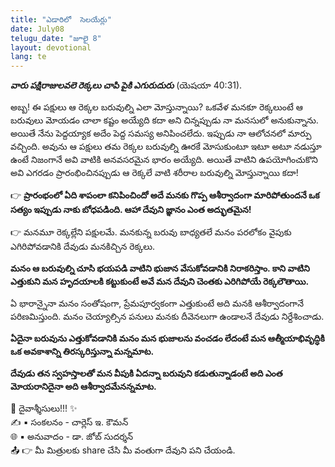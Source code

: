 ```yaml
---
title: "ఎడారిలో  సెలయేర్లు"
date: July08
telugu_date: "జూలై 8"
layout: devotional
lang: te
---
```

***వారు పక్షిరాజులవలె రెక్కలు చాపి పైకి ఎగురుదురు*** (యెషయా 40:31).

అబ్బ! ఈ పక్షులు ఆ రెక్కల బరువుల్ని ఎలా మోస్తున్నాయి? ఒకవేళ మనకూ రెక్కలుంటే ఆ బరువులు మోయడం చాలా కష్టం అయ్యేది కదా అని చిన్నప్పుడు నా మనసులో అనుకున్నాను. అయితే నేను పెద్దయ్యాక అదేం పెద్ద సమస్య అనిపించలేదు. ఇప్పుడు నా ఆలోచనలో మార్పు వచ్చింది. అవును ఆ పక్షులు తమ రెక్కల బరువుల్ని ఊరకే మోసుకుంటూ ఇటూ అటూ నడుస్తూ ఉంటే నిజంగానే అవి వాటికి అనవసరమైన భారం అయ్యేది. అయితే వాటిని ఉపయోగించుకొని అవి ఎగరడం ప్రారంభించినప్పుడు ఆ రెక్కలే వాటి శరీరాల బరువుల్ని మోస్తున్నాయి కదా!

👉 **ప్రారంభంలో ఏది శాపంలా కనిపించిందో అదే మనకు గొప్ప ఆశీర్వాదంగా మారిపోతుందనే ఒక సత్యం ఇప్పుడు నాకు బోధపడింది. ఆహా దేవుని జ్ఞానం ఎంత అద్భుతమైన!** 

👉 మనమూ రెక్కల్లేని పక్షులమే. మనకున్న బరువు బాధ్యతలే మనం పరలోకం వైపుకు ఎగిరిపోవడానికి దేవుడు మనకిచ్చిన రెక్కలు.

 **మనం ఆ బరువుల్ని చూసి భయపడి వాటిని భుజాన వేసుకోవడానికి నిరాకరిస్తాం. కాని వాటిని ఎత్తుకుని మన హృదయాలకి కట్టుకుంటే అవే మన దేవుని చెంతకు ఎరిగిపోయే రెక్కలౌతాయి.**

ఏ భారాన్నైనా మనం సంతోషంగా, ప్రేమపూర్వకంగా ఎత్తుకుంటే అది మనకి ఆశీర్వాదంగానే పరిణమిస్తుంది. మనం చెయ్యాల్సిన పనులు మనకు దీవెనలుగా ఉండాలనే దేవుడు నిర్దేశించాడు. 

**ఏదైనా బరువును ఎత్తుకోవడానికి మనం మన భుజాలను వంచడం లేదంటే మన ఆత్మీయాభివృద్ధికి ఒక అవకాశాన్ని తిరస్కరిస్తున్నా మన్నమాట.**

**దేవుడు తన స్వహస్తాలతో మన వీపుకి ఏదన్నా బరువుని కడుతున్నాడంటే అది ఎంత మోయరానిదైనా అది ఆశీర్వాదమేనన్నమాట.**


<div class="blessing">🙏 <span class="bless-text">దైవాశ్శీసులు!!!</span> ✨</div>

<div class="credit">✍️ <span class="credit-text">▪ సంకలనం - చార్లెస్ ఇ. కౌమన్</span></div>
<div class="credit">🌐 <span class="credit-text">▪ అనువాదం - డా. జోబ్ సుదర్శన్</span></div>


<div class="share">📤 👉 <span class="share-text">మీ మిత్రులకు share చేసి మీ వంతుగా దేవుని పని చేయండి.</span></div>


